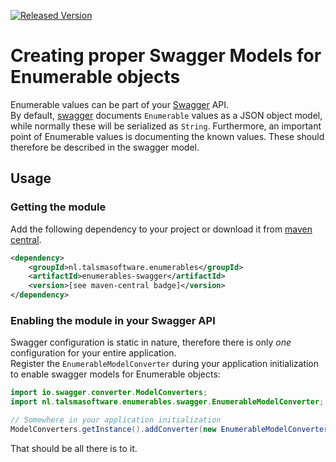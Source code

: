 [![Released Version][maven-img]][maven]

# Creating proper Swagger Models for Enumerable objects

Enumerable values can be part of your [Swagger] API.  
By default, [swagger] documents `Enumerable` values as a JSON object model, while
normally these will be serialized as `String`.
Furthermore, an important point of Enumerable values is documenting the known values.
These should therefore be described in the swagger model.

## Usage

### Getting the module

Add the following dependency to your project or download it from 
[maven central](http://repo1.maven.org/maven2/nl/talsmasoftware/enumerables/enumerables-swagger/).
```xml
<dependency>
    <groupId>nl.talsmasoftware.enumerables</groupId>
    <artifactId>enumerables-swagger</artifactId>
    <version>[see maven-central badge]</version>
</dependency>
```

### Enabling the module in your Swagger API

Swagger configuration is static in nature,
therefore there is only _one_ configuration for your entire application.    
Register the `EnumerableModelConverter` during your application initialization 
to enable swagger models for Enumerable objects:

```java
import io.swagger.converter.ModelConverters;
import nl.talsmasoftware.enumerables.swagger.EnumerableModelConverter;

// Somewhere in your application initialization
ModelConverters.getInstance().addConverter(new EnumerableModelConverter());
```

That should be all there is to it.


  [maven-img]: https://img.shields.io/maven-central/v/nl.talsmasoftware.enumerables/enumerables.svg
  [maven]: http://search.maven.org/#search%7Cga%7C1%7Cg%3A%22nl.talsmasoftware.enumerables%22

  [swagger]: https://swagger.io/
  [jackson]: https://github.com/FasterXML/jackson
  [json]: https://www.w3schools.com/js/js_json_intro.asp
  [EnumerableModule]: src/main/java/nl/talsmasoftware/enumerables/jackson2/EnumerableModule.java
  [SerializationMethod]: src/main/java/nl/talsmasoftware/enumerables/jackson2/SerializationMethod.java
